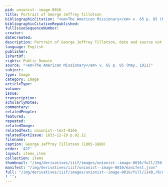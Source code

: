 ```yaml
---
pid: unionist--image-0016
title: Portrait of George Jeffrey Tillotson
bibliographicCitation: "<em>The American Missionary</em> v. 65 p. 85 (May, 1911)"
bibliographicCitationRepublished: 
fullIssueSequenceNumber: 
creator: 
dateCreated: 
description: Portrait of George Jeffrey Tillotson, date and source not stated
language: English
publisher: 
IsPartOf: 
rights: Public Domain
source: "<em>The American Missionary</em> v. 65 p. 85 (May, 1911)"
subject: 
type: Image
category: Image
articleType: 
volume: 
issue: 
transcription: 
scholarlyNotes: 
commentary: 
relatedPeople: 
featured: 
repeated: 
relatedImage: 
relatedText: unionist--text-0166
relatedTextIssue: 1833-12-19 p.02.12
filename: 
caption: George Jeffrey Tillotson (1805-1888)
order: '427'
layout: items_item
collection: items
thumbnail: "/img/derivatives/iiif/images/unionist--image-0016/full/250,/0/default.jpg"
manifest: "/img/derivatives/iiif/unionist--image-0016/manifest.json"
full: "/img/derivatives/iiif/images/unionist--image-0016/full/1140,/0/default.jpg"
! '': 
---
```

